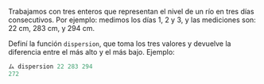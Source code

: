 Trabajamos con tres enteros que representan el nivel de un río en tres días consecutivos. Por ejemplo: medimos los días 1, 2 y 3, y las mediciones son: 22 cm, 283 cm, y 294 cm.

Definí la función ```dispersion```, que toma los tres valores y devuelve la diferencia entre el más alto y el más bajo. Ejemplo:

```haskell
ム dispersion 22 283 294
272
```
